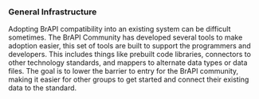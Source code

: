 ### General Infrastructure 

Adopting BrAPI compatibility into an existing system can be difficult sometimes. The BrAPI Community has developed several tools to make adoption easier, this set of tools are built to support the programmers and developers. This includes things like prebuilt code libraries, connectors to other technology standards, and mappers to alternate data types or data files. The goal is to lower the barrier to entry for the BrAPI community, making it easier for other groups to get started and connect their existing data to the standard.
